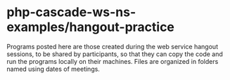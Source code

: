 # php-cascade-ws-ns-examples/hangout-practice
Programs posted here are those created during the web service hangout sessions, to be shared by participants, so that they can copy the code and run the programs locally on their machines. Files are organized in folders named using dates of meetings.